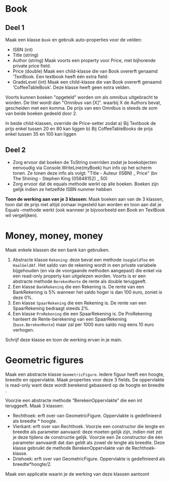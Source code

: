 # Book
## Deel 1
Maak een klasse ``Book``  en gebruik auto-properties voor de velden:
* ISBN (int)
* Title (string)
* Author (string)
Maak voorts een property voor Price, met bijhorende private price field.
* Price (double)
Maak een child-klasse die van Book overerft genaamd ‘TextBook. Een textbook heeft één extra field:
* GradeLevel (int)
Maak een child-klasse die van Book overerft genaamd ‘CoffeeTableBook’. Deze klasse heeft geen extra velden.

Voorts kunnen boeken "opgeteld" worden om als omnibus uitgebracht te worden. De titel wordt dan "Omnibus van [X]". waarbij X de Authors bevat, gescheiden met een komma. De prijs van een Omnibus is steeds de som van beide boeken gedeeld door 2.

In beide child-klassen, override de Price-setter zodat 
a)	Bij Textbook de prijs enkel tussen 20 en 80 kan liggen
b)	Bij CoffeeTableBooks de prijs enkel tussen 35 en 100 kan liggen

## Deel 2
* Zorg ervoor dat boeken de ToString overriden zodat je boekobjecten eenvoudig via Console.WriteLine(myBoek) hun info op het scherm tonen. Ze tonen deze info als volgt: "Title - Auteur (ISBN) _ Price"  (bv The Shining - Stephen King (05848152) _ 50)
* Zorg ervoor dat de equals methode werkt op alle boeken. Boeken zijn gelijk indien ze hetzelfde ISBN nummer hebben

**Toon de werking aan van je 3 klassen:**
Maak boeken aan van de 3 klassen, toon dat de prijs niet altijd zomaar ingesteld kan worden en toon aan dat je Equals –methode werkt (ook wanneer je bijvoorbeeld een Book en TextBook wil vergelijken).

# Money, money, money
Maak enkele klassen die een bank kan gebruiken.
1. Abstracte klasse ``Rekening``: deze bevat een methode ``VoegGeldToe``  en ``HaalGeldAf``. Het saldo van de rekening wordt in een private variabele bijgehouden (en via de voorgaande methoden aangepast) die enkel via een read-only property kan uitgelezen worden. Voorts is er een abstracte methode ``BerekenRente`` de rente als double teruggeeft.
2. Een klasse ``BankRekening`` die een Rekening is. De rente van een BankRekening is 5% wanneer het saldo hoger is dan 100 euro, zoniet is deze 0%. 
3. Een klasse ``SpaarRekening`` die een Rekening is. De rente van een SpaarRekening bedraagt steeds 2%.
4. Een klasse ``ProRekening`` die een SpaarRekening is. De ProRekening hanteert de Rente-berekening van een SpaarRekening (``base.BerekenRente``) maar zal per 1000 euro saldo nog eens 10 euro verhogen. 

Schrijf deze klasse en toon de werking ervan in je main.

# Geometric figures

Maak een abstracte klasse ``GeometricFigure``. Iedere figuur heeft een hoogte, breedte en oppervlakte. Maak properties voor deze 3 fields. De oppervlakte is read-only want deze wordt berekend gebaseerd op de hoogte en breedte . 

Voorzie een abstracte methode “BerekenOppervlakte” die een int teruggeeft.
Maak 3 klassen:
* Rechthoek: erft over van GeometricFigure. Oppervlakte is gedefinieerd als breedte * hoogte.
* Vierkant: erft over van Rechthoek. Voorzie een constructor die lengte en breedte als parameter aanvaard: deze moeten gelijk zijn, indien niet zet je deze tijdens de constructie gelijk. Voorzie een 2e constructor die één parameter aanvaardt dat dan geldt als zowel de lengte als breedte. Deze klasse gebruikt de methode BerekenOppervlakte van de Rechthoek-klasse.
* Driehoek: erft over van GeometricFigure. Oppervlakte is gedefinieerd als breedte*hoogte/2.

Maak een applicatie waarin je de werking van deze klassen aantoont


